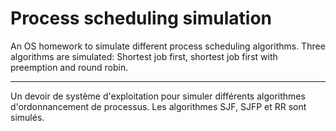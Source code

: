 Process scheduling simulation
===========

An OS homework to simulate different process scheduling algorithms. Three
algorithms are simulated: Shortest job first, shortest job first with
preemption and round robin.

***

Un devoir de système d'exploitation pour simuler différents algorithmes
d'ordonnancement de processus. Les algorithmes SJF, SJFP et RR sont simulés.
